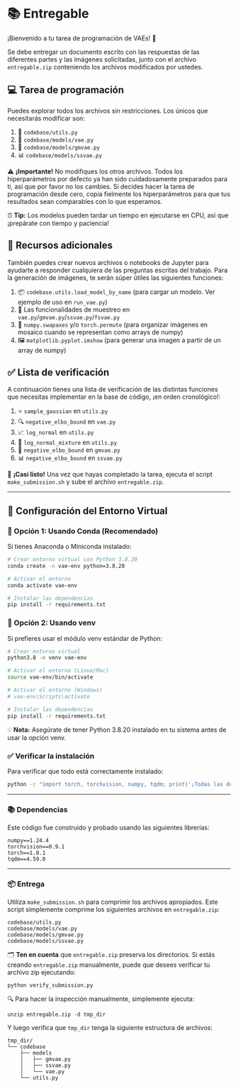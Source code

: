 # 📚 Entregable

¡Bienvenido a tu tarea de programación de VAEs! 🎯

Se debe entregar un documento escrito con las respuestas de las diferentes partes y las imágenes solicitadas, junto con el archivo `entregable.zip` conteniendo los archivos modificados por ustedes.

## 💻 Tarea de programación

Puedes explorar todos los archivos sin restricciones. Los únicos que necesitarás modificar son:

1. 🔧 `codebase/utils.py`
1. 🤖 `codebase/models/vae.py`
1. 🎨 `codebase/models/gmvae.py`
1. 📊 `codebase/models/ssvae.py`

⚠️ **¡Importante!** No modifiques los otros archivos. Todos los hiperparámetros por defecto ya han sido cuidadosamente preparados para ti, así que por favor no los cambies. Si decides hacer la tarea de programación desde cero, copia fielmente los hiperparámetros para que tus resultados sean comparables con lo que esperamos.

⏰ **Tip:** Los modelos pueden tardar un tiempo en ejecutarse en CPU, así que ¡prepárate con tiempo y paciencia!

## 🎨 Recursos adicionales

También puedes crear nuevos archivos o notebooks de Jupyter para ayudarte a responder cualquiera de las preguntas escritas del trabajo. Para la generación de imágenes, te serán súper útiles las siguientes funciones:

1. 📦 `codebase.utils.load_model_by_name` (para cargar un modelo. Ver ejemplo de uso en `run_vae.py`)
1. 🎲 Las funcionalidades de muestreo en `vae.py`/`gmvae.py`/`ssvae.py`/`fsvae.py`
1. 🔄 `numpy.swapaxes` y/o `torch.permute` (para organizar imágenes en mosaico cuando se representan como arrays de numpy)
1. 🖼️ `matplotlib.pyplot.imshow` (para generar una imagen a partir de un array de numpy)

## ✅ Lista de verificación

A continuación tienes una lista de verificación de las distintas funciones que necesitas implementar en la base de código, ¡en orden cronológico!:

1. ⭐ `sample_gaussian` en `utils.py`
1. 🔍 `negative_elbo_bound` en `vae.py`
1. 📈 `log_normal` en `utils.py`
1. 🎯 `log_normal_mixture` en `utils.py`
1. 🤖 `negative_elbo_bound` en `gmvae.py`
1. 📊 `negative_elbo_bound` en `ssvae.py`

🎉 **¡Casi listo!** Una vez que hayas completado la tarea, ejecuta el script `make_submission.sh` y sube el archivo `entregable.zip`.

---

## 🚀 Configuración del Entorno Virtual

### 🐍 Opción 1: Usando Conda (Recomendado)

Si tienes Anaconda o Miniconda instalado:

```bash
# Crear entorno virtual con Python 3.8.20
conda create -n vae-env python=3.8.20

# Activar el entorno
conda activate vae-env

# Instalar las dependencias
pip install -r requirements.txt
```

### 🔧 Opción 2: Usando venv

Si prefieres usar el módulo venv estándar de Python:

```bash
# Crear entorno virtual
python3.8 -m venv vae-env

# Activar el entorno (Linux/Mac)
source vae-env/bin/activate

# Activar el entorno (Windows)
# vae-env\Scripts\activate

# Instalar las dependencias
pip install -r requirements.txt
```

💡 **Nota:** Asegúrate de tener Python 3.8.20 instalado en tu sistema antes de usar la opción venv.

### ✅ Verificar la instalación

Para verificar que todo está correctamente instalado:

```bash
python -c "import torch, torchvision, numpy, tqdm; print('¡Todas las dependencias instaladas correctamente!')"
```

---

### 📚 Dependencias

Este código fue construido y probado usando las siguientes librerías:

```
numpy==1.24.4
torchvision==0.9.1
torch==1.8.1
tqdm==4.59.0
```

---

### 📦 Entrega

Utiliza `make_submission.sh` para comprimir los archivos apropiados. Este script simplemente comprime los siguientes archivos en `entregable.zip`:
```
codebase/utils.py 
codebase/models/vae.py 
codebase/models/gmvae.py
codebase/models/ssvae.py 
```

🗂️ **Ten en cuenta** que `entregable.zip` preserva los directorios. Si estás creando `entregable.zip` manualmente, puede que desees verificar tu archivo zip ejecutando:
```
python verify_submission.py
```

🔍 Para hacer la inspección manualmente, simplemente ejecuta:
```
unzip entregable.zip -d tmp_dir
```
Y luego verifica que `tmp_dir` tenga la siguiente estructura de archivos:
```
tmp_dir/
└── codebase
    ├── models
    │   ├── gmvae.py
    │   ├── ssvae.py
    │   └── vae.py
    └── utils.py
```
